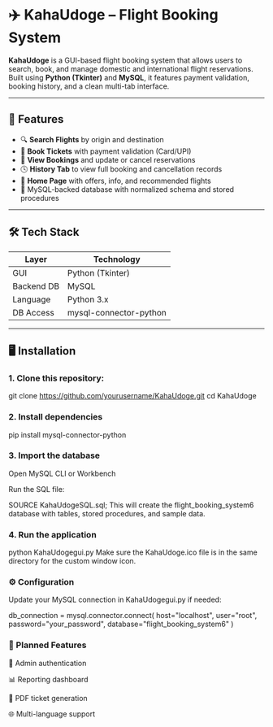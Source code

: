# ✈️ KahaUdoge – Flight Booking System

**KahaUdoge** is a GUI-based flight booking system that allows users to search, book, and manage domestic and international flight reservations. Built using **Python (Tkinter)** and **MySQL**, it features payment validation, booking history, and a clean multi-tab interface.

---

## 📌 Features

- 🔍 **Search Flights** by origin and destination
- 🧾 **Book Tickets** with payment validation (Card/UPI)
- 📜 **View Bookings** and update or cancel reservations
- 🕓 **History Tab** to view full booking and cancellation records
- 🎯 **Home Page** with offers, info, and recommended flights
- 📂 MySQL-backed database with normalized schema and stored procedures

---

## 🛠️ Tech Stack

| Layer         | Technology               |
|---------------|---------------------------|
| GUI           | Python (Tkinter)          |
| Backend DB    | MySQL                     |
| Language      | Python 3.x                |
| DB Access     | mysql-connector-python    |

---

## 🖥️ Installation

### 1. Clone this repository:

git clone https://github.com/yourusername/KahaUdoge.git
cd KahaUdoge

### 2. Install dependencies

pip install mysql-connector-python

### 3. Import the database
Open MySQL CLI or Workbench

Run the SQL file:

SOURCE KahaUdogeSQL.sql;
This will create the flight_booking_system6 database with tables, stored procedures, and sample data.

### 4. Run the application

python KahaUdogegui.py
Make sure the KahaUdoge.ico file is in the same directory for the custom window icon.

### ⚙️ Configuration
Update your MySQL connection in KahaUdogegui.py if needed:

db_connection = mysql.connector.connect(
    host="localhost",
    user="root",
    password="your_password",
    database="flight_booking_system6"
)

### 🚀 Planned Features
🔐 Admin authentication

📊 Reporting dashboard

📎 PDF ticket generation

🌐 Multi-language support